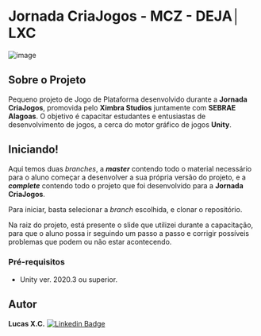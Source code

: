 # Jornada CriaJogos - MCZ - DEJA│ LXC

![image](https://github.com/user-attachments/assets/ba2aca2e-07cb-48c5-a0fb-588c17611668)

## Sobre o Projeto

Pequeno projeto de Jogo de Plataforma desenvolvido durante a **Jornada CriaJogos**, promovida pelo **Ximbra Studios** juntamente com **SEBRAE Alagoas**. O objetivo é capacitar estudantes e entusiastas de desenvolvimento de jogos, a cerca do motor gráfico de jogos **Unity**.

## Iniciando!

Aqui temos duas *branches*, a ***master*** contendo todo o material necessário para o aluno começar a desenvolver a sua própria versão do projeto, e a ***complete*** contendo todo o projeto que foi desenvolvido para a **Jornada CriaJogos**.

Para iniciar, basta selecionar a *branch* escolhida, e clonar o repositório.

Na raiz do projeto, está presente o slide que utilizei durante a capacitação, para que o aluno possa ir seguindo um passo a passo e corrigir possíveis problemas que podem ou não estar acontecendo.

### Pré-requisitos

-  Unity ver. 2020.3 ou superior.

## Autor
**Lucas X.C.** 
[![Linkedin Badge](https://img.shields.io/badge/-LinkedIn-black?style=flat-square&logo=Linkedin&logoColor=white)](https://www.linkedin.com/in/lucasxchagas/)